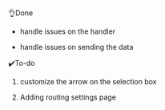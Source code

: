 👌Done 

-  handle issues on the handler 

- handle issues on sending the data 

  

✔️To-do

1. customize the arrow on the selection box 

2. Adding routing settings page 

   





